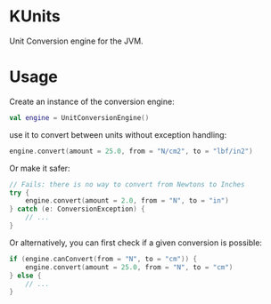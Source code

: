# KUnits
Unit Conversion engine for the JVM.

# Usage

Create an instance of the conversion engine:
````kotlin
val engine = UnitConversionEngine()
````

use it to convert between units without exception handling:
```kotlin
engine.convert(amount = 25.0, from = "N/cm2", to = "lbf/in2")
```

Or make it safer:
```kotlin
// Fails: there is no way to convert from Newtons to Inches
try {
    engine.convert(amount = 2.0, from = "N", to = "in")
} catch (e: ConversionException) {
    // ...
}
```

Or alternatively, you can first check if a given conversion is possible:
```kotlin
if (engine.canConvert(from = "N", to = "cm")) {
    engine.convert(amount = 25.0, from = "N", to = "cm")
} else {
    // ...
}
```